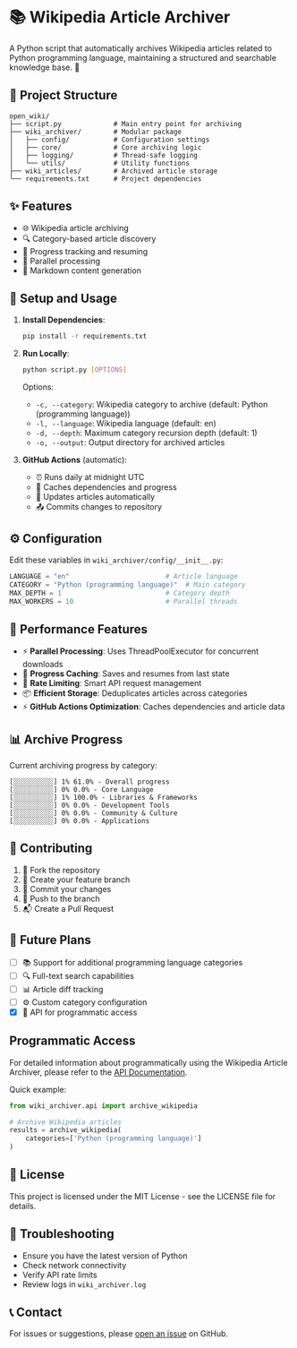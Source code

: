 # 📚 Wikipedia Article Archiver

A Python script that automatically archives Wikipedia articles related to Python programming language, maintaining a structured and searchable knowledge base. 🐍

## 🌟 Project Structure

```
open_wiki/
├── script.py             # Main entry point for archiving
├── wiki_archiver/        # Modular package
│   ├── config/           # Configuration settings
│   ├── core/             # Core archiving logic
│   ├── logging/          # Thread-safe logging
│   └── utils/            # Utility functions
├── wiki_articles/        # Archived article storage
└── requirements.txt      # Project dependencies
```

## ✨ Features

- 🌐 Wikipedia article archiving
- 🔍 Category-based article discovery
- 💾 Progress tracking and resuming
- 🚀 Parallel processing
- 📝 Markdown content generation

## 🚀 Setup and Usage

1. **Install Dependencies**:
   ```bash
   pip install -r requirements.txt
   ```

2. **Run Locally**:
   ```bash
   python script.py [OPTIONS]
   ```

   Options:
   - `-c, --category`: Wikipedia category to archive (default: Python (programming language))
   - `-l, --language`: Wikipedia language (default: en)
   - `-d, --depth`: Maximum category recursion depth (default: 1)
   - `-o, --output`: Output directory for archived articles

3. **GitHub Actions** (automatic):
   - ⏰ Runs daily at midnight UTC
   - 💾 Caches dependencies and progress
   - 🔄 Updates articles automatically
   - 📤 Commits changes to repository

## ⚙️ Configuration

Edit these variables in `wiki_archiver/config/__init__.py`:
```python
LANGUAGE = "en"                        # Article language
CATEGORY = "Python (programming language)"  # Main category
MAX_DEPTH = 1                          # Category depth
MAX_WORKERS = 10                       # Parallel threads
```

## 🚄 Performance Features

- ⚡ **Parallel Processing**: Uses ThreadPoolExecutor for concurrent downloads
- 💾 **Progress Caching**: Saves and resumes from last state
- 🔄 **Rate Limiting**: Smart API request management
- 📦 **Efficient Storage**: Deduplicates articles across categories
- ⚡ **GitHub Actions Optimization**: Caches dependencies and article data

## 📊 Archive Progress

Current archiving progress by category:

```
[░░░░░░░░░░] 1% 61.0% - Overall progress
[░░░░░░░░░░] 0% 0.0% - Core Language
[░░░░░░░░░░] 1% 100.0% - Libraries & Frameworks
[░░░░░░░░░░] 0% 0.0% - Development Tools
[░░░░░░░░░░] 0% 0.0% - Community & Culture
[░░░░░░░░░░] 0% 0.0% - Applications
```

## 🤝 Contributing

1. 🔱 Fork the repository
2. 🌿 Create your feature branch
3. 💾 Commit your changes
4. 🚀 Push to the branch
5. 📬 Create a Pull Request

## 🔮 Future Plans

- [ ] 📚 Support for additional programming language categories
- [ ] 🔍 Full-text search capabilities
- [ ] 📊 Article diff tracking
- [ ] ⚙️ Custom category configuration
- [x] 🔌 API for programmatic access

## Programmatic Access

For detailed information about programmatically using the Wikipedia Article Archiver, please refer to the [API Documentation](docs/API.md).

Quick example:

```python
from wiki_archiver.api import archive_wikipedia

# Archive Wikipedia articles
results = archive_wikipedia(
    categories=['Python (programming language)']
)
```

## 📜 License

This project is licensed under the MIT License - see the LICENSE file for details.

## 🐛 Troubleshooting

- Ensure you have the latest version of Python
- Check network connectivity
- Verify API rate limits
- Review logs in `wiki_archiver.log`

## 📞 Contact

For issues or suggestions, please [open an issue](https://github.com/zaidhafeeez/open_wiki/issues) on GitHub.
